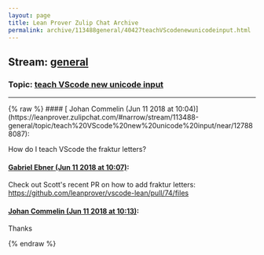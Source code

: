 ```yaml
---
layout: page
title: Lean Prover Zulip Chat Archive 
permalink: archive/113488general/40427teachVScodenewunicodeinput.html
---
```


## Stream: [general](https://leanprover-community.github.io/archive/113488general/index.html)
### Topic: [teach VScode new unicode input](https://leanprover-community.github.io/archive/113488general/40427teachVScodenewunicodeinput.html)

---

<base href="https://leanprover.zulipchat.com">
{% raw %}
#### [ Johan Commelin (Jun 11 2018 at 10:04)](https://leanprover.zulipchat.com/#narrow/stream/113488-general/topic/teach%20VScode%20new%20unicode%20input/near/127888087):
<p>How do I teach VScode the fraktur letters?</p>

#### [ Gabriel Ebner (Jun 11 2018 at 10:07)](https://leanprover.zulipchat.com/#narrow/stream/113488-general/topic/teach%20VScode%20new%20unicode%20input/near/127888155):
<p>Check out Scott's recent PR on how to add fraktur letters: <a href="https://github.com/leanprover/vscode-lean/pull/74/files" target="_blank" title="https://github.com/leanprover/vscode-lean/pull/74/files">https://github.com/leanprover/vscode-lean/pull/74/files</a></p>

#### [ Johan Commelin (Jun 11 2018 at 10:13)](https://leanprover.zulipchat.com/#narrow/stream/113488-general/topic/teach%20VScode%20new%20unicode%20input/near/127888387):
<p>Thanks</p>


{% endraw %}

